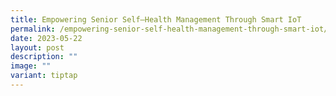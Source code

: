 ```yaml
---
title: Empowering Senior Self—Health Management Through Smart IoT
permalink: /empowering-senior-self-health-management-through-smart-iot/
date: 2023-05-22
layout: post
description: ""
image: ""
variant: tiptap
---
```

